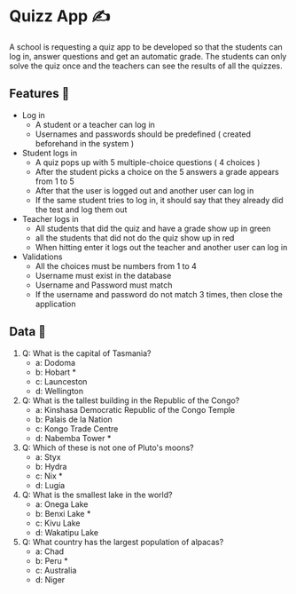 # Quizz App ✍

A school is requesting a quiz app to be developed so that the students can log in, answer questions and get an automatic grade. The students can only solve the quiz once and the teachers can see the results of all the quizzes.

## Features 🔹

* Log in
  * A student or a teacher can log in
  * Usernames and passwords should be predefined ( created beforehand in the system )
* Student logs in
  * A quiz pops up with 5 multiple-choice questions ( 4 choices )
  * After the student picks a choice on the 5 answers a grade appears from 1 to 5
  * After that the user is logged out and another user can log in
  * If the same student tries to log in, it should say that they already did the test and log them out
* Teacher logs in
  * All students that did the quiz and have a grade show up in green
  * all the students that did not do the quiz show up in red
  * When hitting enter it logs out the teacher and another user can log in
* Validations
  * All the choices must be numbers from 1 to 4
  * Username must exist in the database
  * Username and Password must match
  * If the username and password do not match 3 times, then close the application

## Data 🔹

1) Q: What is the capital of Tasmania?
    * a: Dodoma
    * b: Hobart *
    * c: Launceston
    * d: Wellington
2) Q: What is the tallest building in the Republic of the Congo?
    * a: Kinshasa Democratic Republic of the Congo Temple
    * b: Palais de la Nation
    * c: Kongo Trade Centre
    * d: Nabemba Tower *
3) Q: Which of these is not one of Pluto's moons?
    * a: Styx
    * b: Hydra
    * c: Nix *
    * d: Lugia
4) Q: What is the smallest lake in the world?
    * a: Onega Lake
    * b: Benxi Lake *
    * c: Kivu Lake
    * d: Wakatipu Lake
5) Q: What country has the largest population of alpacas?
    * a: Chad
    * b: Peru *
    * c: Australia
    * d: Niger